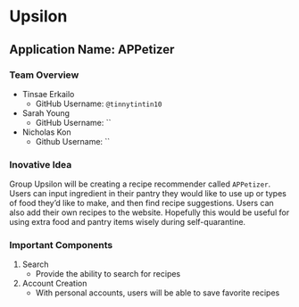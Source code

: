 # Upsilon

## Application Name: **APPetizer**

### Team Overview 

- Tinsae Erkailo 
	- GitHub Username: `@tinnytintin10`
- Sarah Young
	- GitHub Username: ``
- Nicholas Kon 
	- Github Username: ``

### Inovative Idea 
Group Upsilon will be creating a recipe recommender called `APPetizer`. Users can input ingredient in their pantry they would like to use up or types of food they’d like to make, and then find recipe suggestions. Users can also add their own recipes to the website. Hopefully this would be useful for using extra food and pantry items wisely during self-quarantine. 

### Important Components
1. Search
	- Provide the ability to search for recipes
2. Account Creation
	- With personal accounts, users will be able to save favorite recipes 
